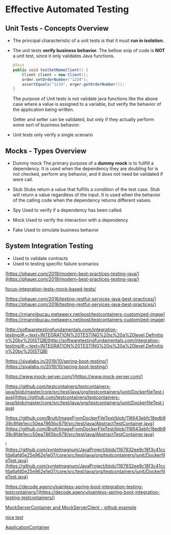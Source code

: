 # Effective Automated Testing

## Unit Tests - Concepts Overview
- The principal characteristic of a unit tests is that it must **run in isolation.**

- The unit tests **verify business behavior.**
	The bellow snip of code is **NOT** a unit test, since it only validates Java functions. 
 
	```java 
	@Test
	public void testSetNameClient() {
		Client client = new Client();
		order.setOrderNumber("1234");
		assertEquals("1234", orger.getOrderNumber());
	}
	```

	The purpose of Unit tests is not validate java functions like the above case where a value is assigned to a variable, but verify the behavior of the application being written. 

	Getter and setter can be validated, but only if they actually perform some sort of business behavior.

- Unit tests only verify a single scenario

## Mocks - Types Overview

- Dummy mock
The primary purpose of a **dummy mock** is to fullfill a dependency. It is used when the dependency they are doubling for is not checked, perform any behavior, and it does not need be validated if were call.

- Stub
Stubs return a value that fulfills a condition of the test case.  Stub will return a value regardless of the input. It is used when the behavior of the calling code when the dependency returns different values.

- Spy
Used to verify if a dependency has been called.

- Mock
Used to verify the interaction with a dependency

- Fake
Used to simulate business behavior

## System Integration Testing
- Used to validate contracts
- Used to testing specific failure scenarios

[https://phauer.com/2019/modern-best-practices-testing-java/](https://phauer.com/2019/modern-best-practices-testing-java/)

[focus-integration-tests-mock-based-tests/](https://phauer.com/2019/focus-integration-tests-mock-based-tests/)

[https://phauer.com/2016/testing-restful-services-java-best-practices/](https://phauer.com/2016/testing-restful-services-java-best-practices/)

[https://rmannibucau.metawerx.net/post/testcontainers-customized-image](https://rmannibucau.metawerx.net/post/testcontainers-customized-image)

[http://softwaretestingfundamentals.com/integration-testing/#:~:text=INTEGRATION%20TESTING%20is%20a%20level,Definition%20by%20ISTQB](http://softwaretestingfundamentals.com/integration-testing/#:~:text=INTEGRATION%20TESTING%20is%20a%20level,Definition%20by%20ISTQB)

[https://sivalabs.in/2019/10/spring-boot-testing/](https://sivalabs.in/2019/10/spring-boot-testing/)

[https://www.mock-server.com/](https://www.mock-server.com/)

[https://github.com/testcontainers/testcontainers-java/blob/master/core/src/test/java/org/testcontainers/junit/DockerfileTest.java](https://github.com/testcontainers/testcontainers-java/blob/master/core/src/test/java/org/testcontainers/junit/DockerfileTest.java)


[https://github.com/Brutt/ImageFromDockerFileTest/blob/118643ebfc18edb939c8fde1ecc50ea7865bc679/src/test/java/AbstractTestContainer.java](https://github.com/Brutt/ImageFromDockerFileTest/blob/118643ebfc18edb939c8fde1ecc50ea7865bc679/src/test/java/AbstractTestContainer.java)

![https://github.com/syntelmagnum/JavaProject/blob/1167932ee9c18f3c41ccfda6afd0e25e962e1e07/core/src/test/java/org/testcontainers/junit/DockerfileTest.java](https://github.com/syntelmagnum/JavaProject/blob/1167932ee9c18f3c41ccfda6afd0e25e962e1e07/core/src/test/java/org/testcontainers/junit/DockerfileTest.java)

[https://decode.agency/painless-spring-boot-integration-testing-testcontainers/](https://decode.agency/painless-spring-boot-integration-testing-testcontainers/)




[MockServerContainer and MockServerClient - github example](https://github.com/kiview/java-container-lab-bookstore/blob/0e2bab92ba2ddec5403f8809a9a1ee33b638d1ee/src/test/java/com/bee42/javalab/bookstore/BookInventoryRepositoryTest.java)

[nice test](https://github.com/tzolov/twitter2/blob/83aa1f2f3afd51caeeadb3e78e7884fa71f5ba18/spring-cloud-starter-stream-processor-twitter-search/src/test/java/org/springframework/cloud/stream/app/twitter/search/processor/TwitterSearchProcessorIntegrationTests.java)

[ApplicationContainer](https://github.com/NimG98/draft-guide-reactive-messaging-connector/blob/221903cfb4594e743a413c84906e513ac8976f78/finish/openLibertyCafe/src/test/java/it/io/openliberty/guides/openlibertycafe/AppContainerConfig.java)
